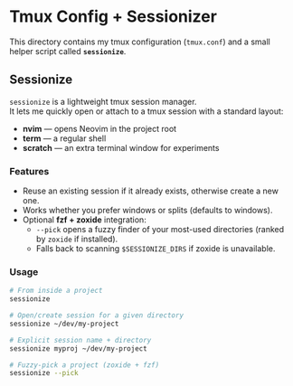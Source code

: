 # Tmux Config + Sessionizer

This directory contains my tmux configuration (`tmux.conf`) and a small helper script called **`sessionize`**.

## Sessionize

`sessionize` is a lightweight tmux session manager.  
It lets me quickly open or attach to a tmux session with a standard layout:

- **nvim** — opens Neovim in the project root
- **term** — a regular shell
- **scratch** — an extra terminal window for experiments

### Features

- Reuse an existing session if it already exists, otherwise create a new one.
- Works whether you prefer windows or splits (defaults to windows).
- Optional **fzf + zoxide** integration:
  - `--pick` opens a fuzzy finder of your most-used directories (ranked by `zoxide` if installed).
  - Falls back to scanning `$SESSIONIZE_DIRS` if zoxide is unavailable.

### Usage

```bash
# From inside a project
sessionize

# Open/create session for a given directory
sessionize ~/dev/my-project

# Explicit session name + directory
sessionize myproj ~/dev/my-project

# Fuzzy-pick a project (zoxide + fzf)
sessionize --pick
```
